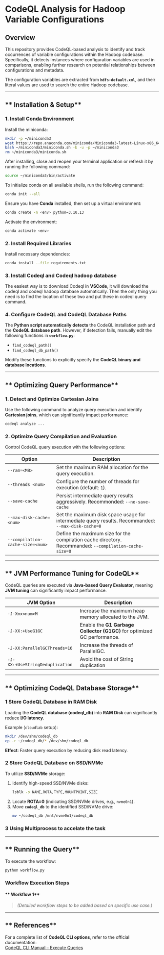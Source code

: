 # **CodeQL Analysis for Hadoop Variable Configurations**

## **Overview**

This repository provides CodeQL-based analysis to identify and track occurrences of variable configurations within the Hadoop codebase. Specifically, it detects instances where configuration variables are used in comparisons, enabling further research on potential relationships between configurations and metadata.

The configuration variables are extracted from **`hdfs-default.xml`**, and their literal values are used to search the entire Hadoop codebase.

---

## ** Installation & Setup**

### **1️. Install Conda Environment**
Install the miniconda:

```sh
mkdir -p ~/miniconda3
wget https://repo.anaconda.com/miniconda/Miniconda3-latest-Linux-x86_64.sh -O ~/miniconda3/miniconda.sh
bash ~/miniconda3/miniconda.sh -b -u -p ~/miniconda3
rm ~/miniconda3/miniconda.sh
```
After installing, close and reopen your terminal application or refresh it by running the following command:
```sh
source ~/miniconda3/bin/activate
```
To initialize conda on all available shells, run the following command:
```sh
conda init --all
```


Ensure you have **Conda** installed, then set up a virtual environment:

```sh
conda create -n <env> python=3.10.13
```

Activate the environment:
```sh
conda activate <env>
```

### **2. Install Required Libraries**
Install necessary dependencies:

```sh
conda install --file requirements.txt
```

### **3. Install Codeql and Codeql hadoop database**

 The easiest way is to download Codeql in **VSCode**, it will download the codeql and codeql hadoop database automatically. Then the only thing you need is to find the location of these two and put these in codeql query command.

### **4. Configure CodeQL and CodeQL Database Paths**
The **Python script automatically detects** the CodeQL installation path and the **CodeQL database path**. However, if detection fails, manually edit the following functions in **`workflow.py`**:
- `find_codeql_path()`
- `find_codeql_db_path()`

Modify these functions to explicitly specify the **CodeQL binary and database locations**.

---

## ** Optimizing Query Performance**

### **1️. Detect and Optimize Cartesian Joins**
Use the following command to analyze query execution and identify **Cartesian joins**, which can significantly impact performance:
```sh
codeql analyze ...
```

### **2️. Optimize Query Compilation and Evaluation**
Control CodeQL query execution with the following options:

| **Option** | **Description** |
|------------|----------------|
| `--ram=<MB>` | Set the maximum RAM allocation for the query execution. |
| `--threads <num>` | Configure the number of threads for execution (default: `1`). |
| `--save-cache` | Persist intermediate query results aggressively. Recommonded: `--no-save-cache` |
| `--max-disk-cache=<num>` | Set the maximum disk space usage for intermediate query results. Recommanded: `--max-disk-cache=0`|
| `--compilation-cache-size=<num>` | Define the maximum size for the compilation cache directory. Recommanded: `--compilation-cache-size=0`|

---

## ** JVM Performance Tuning for CodeQL**
CodeQL queries are executed via **Java-based Query Evaluator**, meaning **JVM tuning** can significantly impact performance.

| **JVM Option** | **Description** |
|---------------|----------------|
| `-J-Xmx<num>M` | Increase the maximum heap memory allocated to the JVM. |
| `-J-XX:+UseG1GC` | Enable the **G1 Garbage Collector (G1GC)** for optimized GC performance. |
| `-J-XX:ParallelGCThreads=16` | Increase the threads of ParallelGC. |
| `-J-XX:+UseStringDeduplication` | Avoid the cost of String duplication |

---

## ** Optimizing CodeQL Database Storage**
### **1️ Store CodeQL Database in RAM Disk**
Loading the **CodeQL database (codeql_db)** into **RAM Disk** can significantly reduce **I/O latency**.

Example (`cloudlab` setup):
```sh
mkdir /dev/shm/codeql_db
cp -r ~/codeql_db/* /dev/shm/codeql_db
```
 **Effect**: Faster query execution by reducing disk read latency.

### **2️ Store CodeQL Database on SSD/NVMe**
To utilize **SSD/NVMe** storage:
1. Identify high-speed SSD/NVMe disks:
   ```sh
   lsblk -o NAME,ROTA,TYPE,MOUNTPOINT,SIZE
   ```
2. Locate **ROTA=0** (indicating SSD/NVMe drives, e.g., `nvme0n1`).
3. Move **`codeql_db`** to the identified SSD/NVMe drive:
   ```sh
   mv ~/codeql_db /mnt/nvme0n1/codeql_db
   ```

### **3 Using Multiprocess to accelate the task**


---

## ** Running the Query**
To execute the workflow:
```sh
python workflow.py
```

### **Workflow Execution Steps**
#### ** Workflow 1**
> *(Detailed workflow steps to be added based on specific use case.)*

---

## ** References**
For a complete list of **CodeQL CLI options**, refer to the official documentation:  
 [CodeQL CLI Manual – Execute Queries](https://docs.github.com/en/code-security/codeql-cli/codeql-cli-manual/execute-queries)
